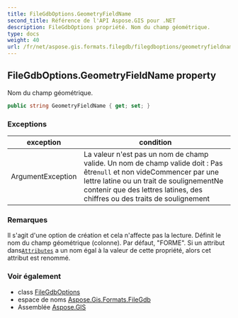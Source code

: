 ```yaml
---
title: FileGdbOptions.GeometryFieldName
second_title: Référence de l'API Aspose.GIS pour .NET
description: FileGdbOptions propriété. Nom du champ géométrique.
type: docs
weight: 40
url: /fr/net/aspose.gis.formats.filegdb/filegdboptions/geometryfieldname/
---
```

## FileGdbOptions.GeometryFieldName property

Nom du champ géométrique.

```csharp
public string GeometryFieldName { get; set; }
```

### Exceptions

| exception | condition |
| --- | --- |
| ArgumentException | La valeur n'est pas un nom de champ valide. Un nom de champ valide doit :  Pas être`null` et non videCommencer par une lettre latine ou un trait de soulignementNe contenir que des lettres latines, des chiffres ou des traits de soulignement |

### Remarques

Il s'agit d'une option de création et cela n'affecte pas la lecture. Définit le nom du champ géométrique (colonne). Par défaut, "FORME". Si un attribut dans[`Attributes`](../../../aspose.gis/vectorlayer/attributes/) a un nom égal à la valeur de cette propriété, alors cet attribut est renommé.

### Voir également

* class [FileGdbOptions](../)
* espace de noms [Aspose.Gis.Formats.FileGdb](../../filegdboptions/)
* Assemblée [Aspose.GIS](../../../)


